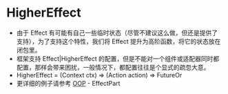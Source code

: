 # HigherEffect

-   由于 Effect 有可能有自己一些临时状态（尽管不建议这么做，但还是提供了支持），为了支持这个特性，我们将 Effect 提升为高阶函数，将它的状态放在闭包里。
-   框架支持 Effect|HigherEffect 的配置，但是不能对一个组件或适配器同时都配置，那样会带来困扰，一般情况下，都配置往往是个显式的疏忽大意。
-   HigherEffect = (Context ctx) => (Action action) => FutureOr
-   更详细的例子请参考 [OOP](oop-cn.md) - EffectPart
